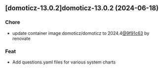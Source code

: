 

## [domoticz-13.0.2]domoticz-13.0.2 (2024-06-18)

### Chore



- update container image domoticz/domoticz to 2024.4[@9f91c63](https://github.com/9f91c63) by renovate

### Feat



- Add questions.yaml files for various system charts